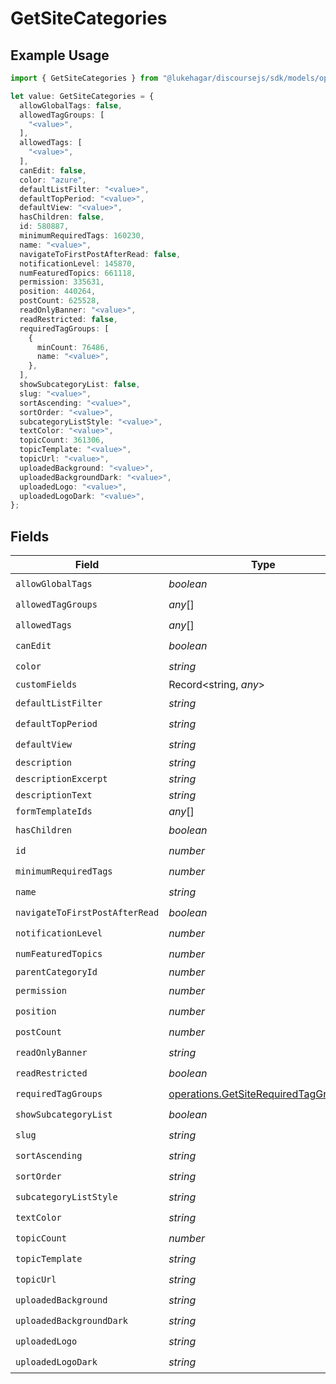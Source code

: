 # GetSiteCategories

## Example Usage

```typescript
import { GetSiteCategories } from "@lukehagar/discoursejs/sdk/models/operations";

let value: GetSiteCategories = {
  allowGlobalTags: false,
  allowedTagGroups: [
    "<value>",
  ],
  allowedTags: [
    "<value>",
  ],
  canEdit: false,
  color: "azure",
  defaultListFilter: "<value>",
  defaultTopPeriod: "<value>",
  defaultView: "<value>",
  hasChildren: false,
  id: 580887,
  minimumRequiredTags: 160230,
  name: "<value>",
  navigateToFirstPostAfterRead: false,
  notificationLevel: 145870,
  numFeaturedTopics: 661118,
  permission: 335631,
  position: 440264,
  postCount: 625528,
  readOnlyBanner: "<value>",
  readRestricted: false,
  requiredTagGroups: [
    {
      minCount: 76486,
      name: "<value>",
    },
  ],
  showSubcategoryList: false,
  slug: "<value>",
  sortAscending: "<value>",
  sortOrder: "<value>",
  subcategoryListStyle: "<value>",
  textColor: "<value>",
  topicCount: 361306,
  topicTemplate: "<value>",
  topicUrl: "<value>",
  uploadedBackground: "<value>",
  uploadedBackgroundDark: "<value>",
  uploadedLogo: "<value>",
  uploadedLogoDark: "<value>",
};
```

## Fields

| Field                                                                                               | Type                                                                                                | Required                                                                                            | Description                                                                                         |
| --------------------------------------------------------------------------------------------------- | --------------------------------------------------------------------------------------------------- | --------------------------------------------------------------------------------------------------- | --------------------------------------------------------------------------------------------------- |
| `allowGlobalTags`                                                                                   | *boolean*                                                                                           | :heavy_check_mark:                                                                                  | N/A                                                                                                 |
| `allowedTagGroups`                                                                                  | *any*[]                                                                                             | :heavy_check_mark:                                                                                  | N/A                                                                                                 |
| `allowedTags`                                                                                       | *any*[]                                                                                             | :heavy_check_mark:                                                                                  | N/A                                                                                                 |
| `canEdit`                                                                                           | *boolean*                                                                                           | :heavy_check_mark:                                                                                  | N/A                                                                                                 |
| `color`                                                                                             | *string*                                                                                            | :heavy_check_mark:                                                                                  | N/A                                                                                                 |
| `customFields`                                                                                      | Record<string, *any*>                                                                               | :heavy_minus_sign:                                                                                  | N/A                                                                                                 |
| `defaultListFilter`                                                                                 | *string*                                                                                            | :heavy_check_mark:                                                                                  | N/A                                                                                                 |
| `defaultTopPeriod`                                                                                  | *string*                                                                                            | :heavy_check_mark:                                                                                  | N/A                                                                                                 |
| `defaultView`                                                                                       | *string*                                                                                            | :heavy_check_mark:                                                                                  | N/A                                                                                                 |
| `description`                                                                                       | *string*                                                                                            | :heavy_minus_sign:                                                                                  | N/A                                                                                                 |
| `descriptionExcerpt`                                                                                | *string*                                                                                            | :heavy_minus_sign:                                                                                  | N/A                                                                                                 |
| `descriptionText`                                                                                   | *string*                                                                                            | :heavy_minus_sign:                                                                                  | N/A                                                                                                 |
| `formTemplateIds`                                                                                   | *any*[]                                                                                             | :heavy_minus_sign:                                                                                  | N/A                                                                                                 |
| `hasChildren`                                                                                       | *boolean*                                                                                           | :heavy_check_mark:                                                                                  | N/A                                                                                                 |
| `id`                                                                                                | *number*                                                                                            | :heavy_check_mark:                                                                                  | N/A                                                                                                 |
| `minimumRequiredTags`                                                                               | *number*                                                                                            | :heavy_check_mark:                                                                                  | N/A                                                                                                 |
| `name`                                                                                              | *string*                                                                                            | :heavy_check_mark:                                                                                  | N/A                                                                                                 |
| `navigateToFirstPostAfterRead`                                                                      | *boolean*                                                                                           | :heavy_check_mark:                                                                                  | N/A                                                                                                 |
| `notificationLevel`                                                                                 | *number*                                                                                            | :heavy_check_mark:                                                                                  | N/A                                                                                                 |
| `numFeaturedTopics`                                                                                 | *number*                                                                                            | :heavy_check_mark:                                                                                  | N/A                                                                                                 |
| `parentCategoryId`                                                                                  | *number*                                                                                            | :heavy_minus_sign:                                                                                  | N/A                                                                                                 |
| `permission`                                                                                        | *number*                                                                                            | :heavy_check_mark:                                                                                  | N/A                                                                                                 |
| `position`                                                                                          | *number*                                                                                            | :heavy_check_mark:                                                                                  | N/A                                                                                                 |
| `postCount`                                                                                         | *number*                                                                                            | :heavy_check_mark:                                                                                  | N/A                                                                                                 |
| `readOnlyBanner`                                                                                    | *string*                                                                                            | :heavy_check_mark:                                                                                  | N/A                                                                                                 |
| `readRestricted`                                                                                    | *boolean*                                                                                           | :heavy_check_mark:                                                                                  | N/A                                                                                                 |
| `requiredTagGroups`                                                                                 | [operations.GetSiteRequiredTagGroups](../../../sdk/models/operations/getsiterequiredtaggroups.md)[] | :heavy_check_mark:                                                                                  | N/A                                                                                                 |
| `showSubcategoryList`                                                                               | *boolean*                                                                                           | :heavy_check_mark:                                                                                  | N/A                                                                                                 |
| `slug`                                                                                              | *string*                                                                                            | :heavy_check_mark:                                                                                  | N/A                                                                                                 |
| `sortAscending`                                                                                     | *string*                                                                                            | :heavy_check_mark:                                                                                  | N/A                                                                                                 |
| `sortOrder`                                                                                         | *string*                                                                                            | :heavy_check_mark:                                                                                  | N/A                                                                                                 |
| `subcategoryListStyle`                                                                              | *string*                                                                                            | :heavy_check_mark:                                                                                  | N/A                                                                                                 |
| `textColor`                                                                                         | *string*                                                                                            | :heavy_check_mark:                                                                                  | N/A                                                                                                 |
| `topicCount`                                                                                        | *number*                                                                                            | :heavy_check_mark:                                                                                  | N/A                                                                                                 |
| `topicTemplate`                                                                                     | *string*                                                                                            | :heavy_check_mark:                                                                                  | N/A                                                                                                 |
| `topicUrl`                                                                                          | *string*                                                                                            | :heavy_check_mark:                                                                                  | N/A                                                                                                 |
| `uploadedBackground`                                                                                | *string*                                                                                            | :heavy_check_mark:                                                                                  | N/A                                                                                                 |
| `uploadedBackgroundDark`                                                                            | *string*                                                                                            | :heavy_check_mark:                                                                                  | N/A                                                                                                 |
| `uploadedLogo`                                                                                      | *string*                                                                                            | :heavy_check_mark:                                                                                  | N/A                                                                                                 |
| `uploadedLogoDark`                                                                                  | *string*                                                                                            | :heavy_check_mark:                                                                                  | N/A                                                                                                 |